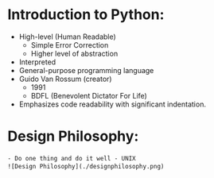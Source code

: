 # Introduction to Python:
 - High-level (Human Readable)
    - Simple Error Correction
    - Higher level of abstraction
 - Interpreted
 - General-purpose programming language
 - Guido Van  Rossum (creator) 
    - 1991
    - BDFL (Benevolent Dictator For Life)
 - Emphasizes code readability with significant indentation.

 # Design  Philosophy:
    - Do one thing and do it well - UNIX
    ![Design Philosophy](./designphilosophy.png)
